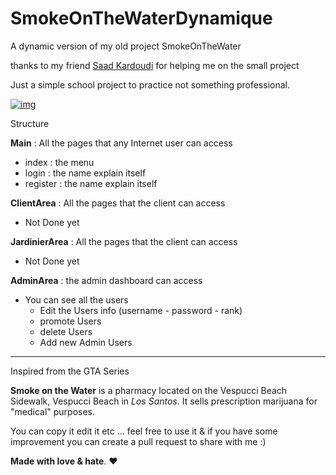 # SmokeOnTheWaterDynamique
A dynamic version of my old project SmokeOnTheWater

thanks to my friend [Saad Kardoudi](https://github.com/Saad-kardoudi) for helping me on the small project

Just a simple school project to practice not something professional.

[![img](https://camo.githubusercontent.com/aca1880f67c7fa7b5a78dcfe592d09284a4704d1/68747470733a2f2f692e696d6775722e636f6d2f4c695a4c746f6b2e706e67)](https://camo.githubusercontent.com/aca1880f67c7fa7b5a78dcfe592d09284a4704d1/68747470733a2f2f692e696d6775722e636f6d2f4c695a4c746f6b2e706e67)

Structure

**Main** : All the pages that any Internet user can access

- index :  the menu
- login : the name explain itself
- register : the name explain itself

**ClientArea** : All the pages that the client can access

- Not Done yet

**JardinierArea** : All the pages that the client can access

- Not Done yet

**AdminArea** : the admin dashboard can access

- You can see all the users
  - Edit the Users info (username - password - rank)
  - promote Users
  - delete Users
  - Add new Admin Users


---------------------------



Inspired from the GTA Series

**Smoke on the Water** is a pharmacy located on the Vespucci Beach Sidewalk, Vespucci Beach in *Los Santos*. It sells prescription marijuana for "medical" purposes.

You can copy it edit it etc ... feel free to use it & if you have some improvement you can create a pull request to share with me :)

**Made with love & hate**. ❤
